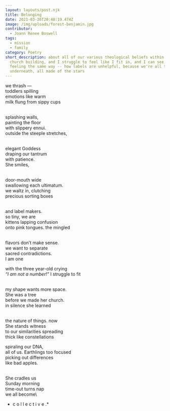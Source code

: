 ```yaml
---
layout: layouts/post.njk
title: Belonging
date: 2021-03-26T20:48:19.474Z
image: /img/uploads/forest-benjamin.jpg
contributor:
  - Joann Renee Boswell
tags:
  - mission
  - family
category: Poetry
short_description: about all of our various theological beliefs within the same
  church building, and I struggle to feel like I fit in, and I can see others
  feeling the same way -- how labels are unhelpful, because we're all the same
  underneath, all made of the stars
---
```

we thrash —\
toddlers spilling\
emotions like warm\
milk flung from sippy cups

\
splashing walls,\
painting the floor\
with slippery ennui.\
outside the steeple stretches,

\
elegant Goddess\
draping our tantrum\
with patience.\
She smiles,

\
door-mouth wide\
swallowing each ultimatum.\
we waltz in, clutching\
precious sorting boxes

\
and label makers.\
so tiny, we are\
kittens lapping confusion\
onto pink tongues. the mingled

\
flavors don’t make sense.\
we want to separate\
sacred contradictions.\
I am one

with the three 
year-old crying\
*“I am not a number!”* 
I struggle to fit  

\
my shape wants more space.\
She was a tree\
before we made her church.\
in silence she learned

\
the nature of things. now\
She stands witness\
to our similarities spreading\
thick like constellations

spiraling our DNA,\
all of us. Earthlings too focused\
picking out differences\
like bad apples.

\
She cradles us\
Sunday morning\
time-out turns nap\
we all become\

* c o l l e c t i v e .*